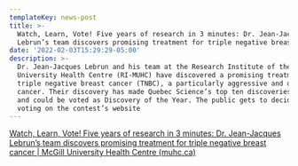 ```yaml
---
templateKey: news-post
title: >-
  Watch, Learn, Vote! Five years of research in 3 minutes: Dr. Jean-Jacques
  Lebrun’s team discovers promising treatment for triple negative breast cancer
date: '2022-02-03T15:29:29-05:00'
description: >-
  Dr. Jean-Jacques Lebrun and his team at the Research Institute of the McGill
  University Health Centre (RI-MUHC) have discovered a promising treatment for
  triple negative breast cancer (TNBC), a particularly aggressive and deadly
  cancer. Their discovery has made Quebec Science’s top ten discoveries of 2021
  and could be voted as Discovery of the Year. The public gets to decide by
  voting on the contest’s website
---
```

[Watch, Learn, Vote! Five years of research in 3 minutes: Dr. Jean-Jacques Lebrun’s team discovers promising treatment for triple negative breast cancer | McGill University Health Centre (muhc.ca)](<Watch, Learn, Vote! Five years of research in 3 minutes: Dr. Jean-Jacques Lebrun’s team discovers promising treatment for triple negative breast cancer | McGill University Health Centre (muhc.ca)>)
